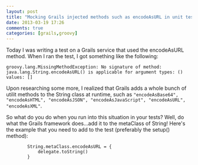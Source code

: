 ```yaml
---
layout: post
title: "Mocking Grails injected methods such as encodeAsURL in unit tests."
date: 2013-03-19 17:26
comments: true
categories: [grails,groovy]
---
```

Today I was writing a test on a Grails service that used the encodeAsURL method. When I ran the test, I got something like the following:

```
groovy.lang.MissingMethodException: No signature of method: java.lang.String.encodeAsURL() is applicable for argument types: () values: []
```

Upon researching some more, I realized that Grails adds a whole bunch of utilit methods to the String class at runtime, such as ```"encodeAsBase64", "encodeAsHTML",
"encodeAsJSON", "encodeAsJavaScript", "encodeAsURL", "encodeAsXML"```.

So what do you do when you run into this situation in your tests? Well, do what the Grails framework does...add it to the metaClass of String! Here's the example that you need to add to the test (preferably the setup() method):

```
		String.metaClass.encodeAsURL = {
			delegate.toString()
		}
```

